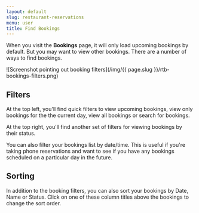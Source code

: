 ```yaml
---
layout: default
slug: restaurant-reservations
menu: user
title: Find Bookings
---
```

When you visit the **Bookings** page, it will only load upcoming bookings by default. But you may want to view other bookings. There are a number of ways to find bookings.

![Screenshot pointing out booking filters](/img/{{ page.slug }}/rtb-bookings-filters.png)

## Filters

At the top left, you'll find quick filters to view upcoming bookings, view only bookings for the the current day, view all bookings or search for bookings.

At the top right, you'll find another set of filters for viewing bookings by their status.

You can also filter your bookings list by date/time. This is useful if you're taking phone reservations and want to see if you have any bookings scheduled on a particular day in the future.

## Sorting

In addition to the booking filters, you can also sort your bookings by Date, Name or Status. Click on one of these column titles above the bookings to change the sort order.

